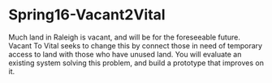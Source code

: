 # Spring16-Vacant2Vital
Much land in Raleigh is vacant, and will be for the foreseeable future. Vacant To Vital seeks to change this by connect those in need of temporary access to land with those who have unused land. You will evaluate an existing system solving this problem, and build a prototype that improves on it.

